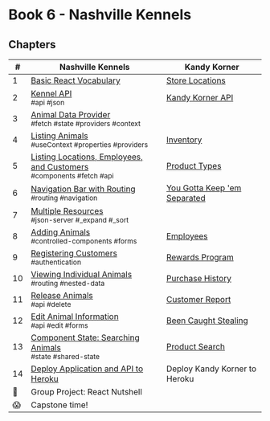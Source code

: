 # Book 6 - Nashville Kennels

## Chapters

| #  | Nashville Kennels | Kandy Korner |
|--|--|--|
| 1 | [Basic React Vocabulary](./chapters/REACT_BASICS.md) | [Store Locations](./chapters/KK_STORES.md) |
| 2 | [Kennel API](./chapters/KENNEL_API.md) <br/> <sub style="font-size:0.85rem;">#api #json</sub>  | [Kandy Korner API](./chapters/KANDY_API.md) |
| 3 | [Animal Data Provider](./chapters/DATA_PROVIDER.md) <br/> <sub style="font-size:0.85rem;">#fetch #state #providers #context</sub>  |  |
| 4 | [Listing Animals](./chapters/LIST_USECONTEXT.md) <br/> <sub style="font-size:0.85rem;">#useContext #properties #providers </sub>  | [Inventory](./chapters/KK_INVENTORY.md) |
| 5 | [Listing Locations, Employees, and Customers](./chapters/LIVE_DATA.md) <br/> <sub style="font-size:0.85rem;">#components #fetch #api</sub>  | [Product Types](./chapters/KK_PRODUCT_TYPES.md) |
| 6 | [Navigation Bar with Routing](./chapters/ROUTING.md) <br/> <sub style="font-size:0.85rem;">#routing #navigation</sub>  | [You Gotta Keep 'em Separated](./chapters/KK_ROUTING.md) |
| 7 |  [Multiple Resources](./chapters/MULTIPLE_PROVIDERS.md) <br/> <sub style="font-size:0.85rem;">#json-server #_expand #_sort</sub> |  |
| 8 | [Adding Animals](./chapters/FORMS_CONTROLLED_COMPONENT.md) <br/> <sub style="font-size:0.85rem;">#controlled-components #forms</sub>  | [Employees](./chapters/KK_EMPLOYEES.md) |
| 9 | [Registering Customers](./chapters/AUTHENTICATION.md) <br/> <sub style="font-size:0.85rem;">#authentication</sub>| [Rewards Program](./chapters/KK_CUSTOMERS.md) |
| 10 | [Viewing Individual Animals](./chapters/USING_NESTED_DATA.md) <br/> <sub style="font-size:0.85rem;">#routing #nested-data</sub> | [Purchase History](./chapters/KK_PURCHASES.md) |
| 11 | [Release Animals](./chapters/DELETE.md) <br/> <sub style="font-size:0.85rem;">#api #delete</sub>  | [Customer Report](./chapters/KK_REPORT.md) |
| 12 | [Edit Animal Information](./chapters/EDIT.md) <br/> <sub style="font-size:0.85rem;">#api #edit #forms</sub>  | [Been Caught Stealing](./chapters/KK_DELETE.md) |
| 13 | [Component State: Searching Animals](./chapters/DASHBOARD_SEARCH.md) <br/> <sub style="font-size:0.85rem;">#state #shared-state</sub> | [Product Search](./chapters/KK_SEARCH.md) |  |
| 14 | [Deploy Application and API to Heroku](./chapters/JSON_SERVER_HEROKU.md) | Deploy Kandy Korner to Heroku |
| 🌰 | Group Project: React Nutshell |  |
| 😱 | Capstone time! |  |
